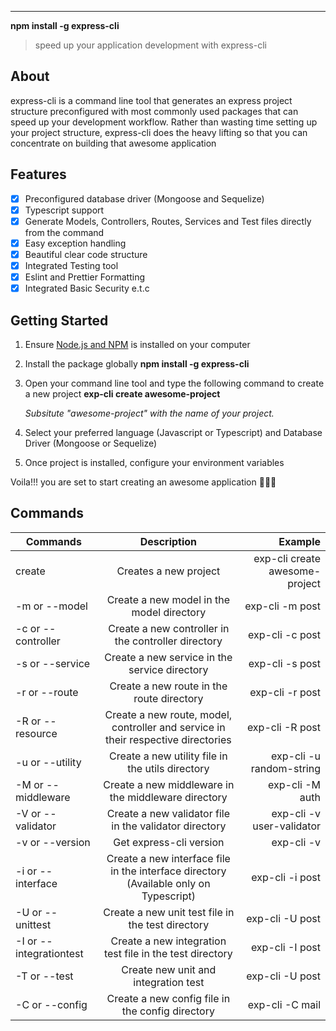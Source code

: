 ---

**npm install -g express-cli**

> speed up your application development with express-cli

## About

express-cli is a command line tool that generates an express project structure preconfigured with
most commonly used packages that can speed up your development workflow. Rather than wasting time
setting up your project structure, express-cli does the heavy lifting so that you can concentrate on
building that awesome application

## Features

- [x] Preconfigured database driver (Mongoose and Sequelize)
- [x] Typescript support
- [x] Generate Models, Controllers, Routes, Services and Test files directly from the command
- [x] Easy exception handling
- [x] Beautiful clear code structure
- [x] Integrated Testing tool
- [x] Eslint and Prettier Formatting
- [x] Integrated Basic Security e.t.c

## Getting Started

1.  Ensure [Node.js and NPM](https://nodejs.org/en/download/) is installed on your computer
2.  Install the package globally **npm install -g express-cli**
3.  Open your command line tool and type the following command to create a new project **exp-cli
    create awesome-project**

    _Subsitute "awesome-project" with the name of your project._

4.  Select your preferred language (Javascript or Typescript) and Database Driver (Mongoose or
    Sequelize)
5.  Once project is installed, configure your environment variables

Voila!!! you are set to start creating an awesome application 🚀🚀🚀

## Commands

| Commands                |                                      Description                                      |                        Example |
| ----------------------- | :-----------------------------------------------------------------------------------: | -----------------------------: |
| create                  |                                 Creates a new project                                 | exp-cli create awesome-project |
| -m or --model           |                       Create a new model in the model directory                       |                exp-cli -m post |
| -c or --controller      |                  Create a new controller in the controller directory                  |                exp-cli -c post |
| -s or --service         |                     Create a new service in the service directory                     |                exp-cli -s post |
| -r or --route           |                       Create a new route in the route directory                       |                exp-cli -r post |
| -R or --resource        |   Create a new route, model, controller and service in their respective directories   |                exp-cli -R post |
| -u or --utility         |                   Create a new utility file in the utils directory                    |       exp-cli -u random-string |
| -M or --middleware      |                  Create a new middleware in the middleware directory                  |                exp-cli -M auth |
| -V or --validator       |                Create a new validator file in the validator directory                 |      exp-cli -v user-validator |
| -v or --version         |                                Get express-cli version                                |                     exp-cli -v |
| -i or --interface       | Create a new interface file in the interface directory (Available only on Typescript) |                exp-cli -i post |
| -U or --unittest        |                   Create a new unit test file in the test directory                   |                exp-cli -U post |
| -I or --integrationtest |               Create a new integration test file in the test directory                |                exp-cli -I post |
| -T or --test            |                         Create new unit and integration test                          |                exp-cli -U post |
| -C or --config          |                   Create a new config file in the config directory                    |                exp-cli -C mail |
